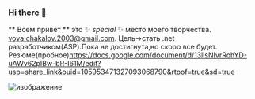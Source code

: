 ### Hi there 👋


** Всем привет ** это ✨ _special_ ✨ место моего творчества.
vova.chakalov.2003@gmail.com.
Цель->стать .net разработчиком(ASP).Пока не достигнута,но скоро все будет.
Резюме(пробное)https://docs.google.com/document/d/13llsNIvrRohYD-uAWv62pIBw-bR-I61M/edit?usp=share_link&ouid=105953471327093068790&rtpof=true&sd=true


![изображение](https://user-images.githubusercontent.com/65467062/186758094-704993a1-3f07-4464-b51c-85d3dc009b22.png)


